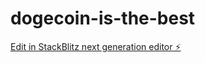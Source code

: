 # dogecoin-is-the-best

[Edit in StackBlitz next generation editor ⚡️](https://stackblitz.com/~/github.com/remyf30600/dogecoin-is-the-best)